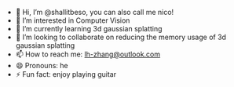 - 👋 Hi, I’m @shallitbeso, you can also call me nico!
- 👀 I’m interested in Computer Vision
- 🌱 I’m currently learning 3d gaussian splatting
- 💞️ I’m looking to collaborate on reducing the memory usage of 3d gaussian splatting
- 📫 How to reach me: lh-zhang@outlook.com
- 😄 Pronouns: he
- ⚡ Fun fact: enjoy playing guitar

<!---
shallitbeso/shallitbeso is a ✨ special ✨ repository because its `README.md` (this file) appears on your GitHub profile.
You can click the Preview link to take a look at your changes.
--->
